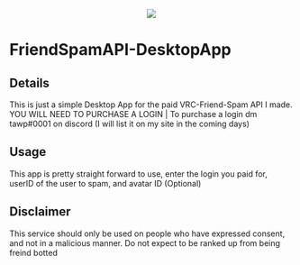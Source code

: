 <p align="center">
  <img src="https://i.ibb.co/tcFZGpC/Friend-Spam-Desktop-Preview.gif" />
</p>

# FriendSpamAPI-DesktopApp

## Details
This is just a simple Desktop App for the paid VRC-Friend-Spam API I made. 
YOU WILL NEED TO PURCHASE A LOGIN | To purchase a login dm tawp#0001 on discord (I will list it on my site in the coming days)

## Usage
This app is pretty straight forward to use, enter the login you paid for, userID of the user to spam, and avatar ID (Optional)

## Disclaimer
This service should only be used on people who have expressed consent, and not in a malicious manner. Do not expect to be ranked up from being freind botted
